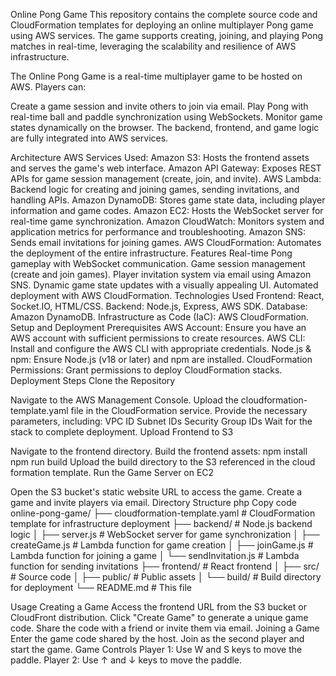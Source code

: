 Online Pong Game
This repository contains the complete source code and CloudFormation templates for deploying an online multiplayer Pong game using AWS services. The game supports creating, joining, and playing Pong matches in real-time, leveraging the scalability and resilience of AWS infrastructure.

The Online Pong Game is a real-time multiplayer game to be hosted on AWS. Players can:

Create a game session and invite others to join via email.
Play Pong with real-time ball and paddle synchronization using WebSockets.
Monitor game states dynamically on the browser.
The backend, frontend, and game logic are fully integrated into AWS services.

Architecture
AWS Services Used:
Amazon S3: Hosts the frontend assets and serves the game's web interface.
Amazon API Gateway: Exposes REST APIs for game session management (create, join, and invite).
AWS Lambda: Backend logic for creating and joining games, sending invitations, and handling APIs.
Amazon DynamoDB: Stores game state data, including player information and game codes.
Amazon EC2: Hosts the WebSocket server for real-time game synchronization.
Amazon CloudWatch: Monitors system and application metrics for performance and troubleshooting.
Amazon SNS: Sends email invitations for joining games.
AWS CloudFormation: Automates the deployment of the entire infrastructure.
Features
Real-time Pong gameplay with WebSocket communication.
Game session management (create and join games).
Player invitation system via email using Amazon SNS.
Dynamic game state updates with a visually appealing UI.
Automated deployment with AWS CloudFormation.
Technologies Used
Frontend: React, Socket.IO, HTML/CSS.
Backend: Node.js, Express, AWS SDK.
Database: Amazon DynamoDB.
Infrastructure as Code (IaC): AWS CloudFormation.
Setup and Deployment
Prerequisites
AWS Account: Ensure you have an AWS account with sufficient permissions to create resources.
AWS CLI: Install and configure the AWS CLI with appropriate credentials.
Node.js & npm: Ensure Node.js (v18 or later) and npm are installed.
CloudFormation Permissions: Grant permissions to deploy CloudFormation stacks.
Deployment Steps
Clone the Repository


Navigate to the AWS Management Console.
Upload the cloudformation-template.yaml file in the CloudFormation service.
Provide the necessary parameters, including:
VPC ID
Subnet IDs
Security Group IDs
Wait for the stack to complete deployment.
Upload Frontend to S3

Navigate to the frontend directory.
Build the frontend assets:
npm install
npm run build
Upload the build directory to the S3 referenced in the cloud formation template.
Run the Game Server on EC2


Open the S3 bucket's static website URL to access the game.
Create a game and invite players via email.
Directory Structure
php
Copy code
online-pong-game/
├── cloudformation-template.yaml    # CloudFormation template for infrastructure deployment
├── backend/                        # Node.js backend logic
│   ├── server.js                   # WebSocket server for game synchronization
│   ├── createGame.js               # Lambda function for game creation
│   ├── joinGame.js                 # Lambda function for joining a game
│   └── sendInvitation.js           # Lambda function for sending invitations
├── frontend/                       # React frontend
│   ├── src/                        # Source code
│   ├── public/                     # Public assets
│   └── build/                      # Build directory for deployment
└── README.md                       # This file

Usage
Creating a Game
Access the frontend URL from the S3 bucket or CloudFront distribution.
Click "Create Game" to generate a unique game code.
Share the code with a friend or invite them via email.
Joining a Game
Enter the game code shared by the host.
Join as the second player and start the game.
Game Controls
Player 1: Use W and S keys to move the paddle.
Player 2: Use ↑ and ↓ keys to move the paddle.

